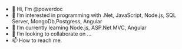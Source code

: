 - 👋 Hi, I’m @powerdoc
- 👀 I’m interested in programming with .Net, JavaScript, Node.js, SQL Server, MongoDb,Postgress, Angular
- 🌱 I’m currently learning Node.js, ASP.Net MVC, Angular
- 💞️ I’m looking to collaborate on ...
- 📫 How to reach me.

<!---
powerdoc/powerdoc is a ✨ special ✨ repository because its `README.md` (this file) appears on your GitHub profile.
You can click the Preview link to take a look at your changes.
--->
